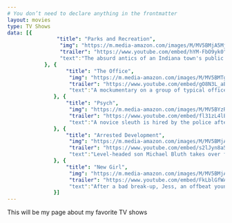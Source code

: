 ```yaml
---
# You don’t need to declare anything in the frontmatter
layout: movies
type: TV Shows
data: [{
                "title": "Parks and Recreation",
                 "img": "https://m.media-amazon.com/images/M/MV5BMjA5MjUxNDgwNF5BMl5BanBnXkFtZTgwMDI5NjMwNDE@._V1_.jpg",
                 "trailer": "https://www.youtube.com/embed/hYM-FbO9yk0",
                 "text":"The absurd antics of an Indiana town's public officials as they pursue sundry projects to make their city a better place."
            }, {
                   "title": "The Office",
                    "img": "https://m.media-amazon.com/images/M/MV5BMTgzNjAzMDE0NF5BMl5BanBnXkFtZTcwNTEyMzM3OA@@._V1_SY1000_CR0,0,736,1000_AL_.jpg",
                    "trailer": "https://www.youtube.com/embed/gO8N3L_aERg",
                    "text":"A mockumentary on a group of typical office workers, where the workday consists of ego clashes, inappropriate behavior, and tedium."
               }, {
                   "title": "Psych",
                    "img": "https://m.media-amazon.com/images/M/MV5BYzRkOWRmNGUtYzM0Zi00ZGRkLThhMjktNmI4NDYwZDVmODBkXkEyXkFqcGdeQXVyNTA4NzY1MzY@._V1_.jpg",
                    "trailer": "https://www.youtube.com/embed/fl31zL4lEg4",
                    "text":"A novice sleuth is hired by the police after he cons them into thinking he has psychic powers which help solve crimes. With the assistance of his reluctant best friend, the duo take on a series of complicated cases."
               }, {
                   "title": "Arrested Development",
                    "img": "https://m.media-amazon.com/images/M/MV5BMjA4NjUzNTk4NV5BMl5BanBnXkFtZTgwODI1OTY0NTM@._V1_SY1000_CR0,0,674,1000_AL_.jpg",
                    "trailer": "https://www.youtube.com/embed/s2lJyn8a5U0",
                    "text":"Level-headed son Michael Bluth takes over family affairs after his father is imprisoned. But the rest of his spoiled, dysfunctional family are making his job unbearable."
               }, {
                   "title": "New Girl",
                    "img": "https://m.media-amazon.com/images/M/MV5BMjA0MDc1NTk0Ml5BMl5BanBnXkFtZTgwMTk2ODA5NDM@._V1_SY1000_SX800_AL_.jpg",
                    "trailer": "https://www.youtube.com/embed/FkLblGfWAvY",
                    "text":"After a bad break-up, Jess, an offbeat young woman, moves into an apartment loft with three single men. Although they find her behavior very unusual, the men support her - most of the time."
               }]
---
```


This will be my page about my favorite TV shows